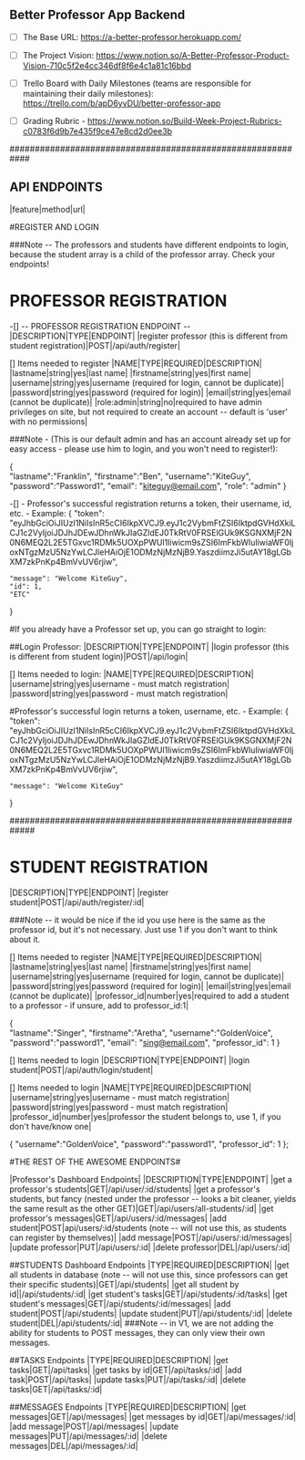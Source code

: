 ## Better Professor App Backend 

- [ ] The Base URL: https://a-better-professor.herokuapp.com/

- [ ] The Project Vision: https://www.notion.so/A-Better-Professor-Product-Vision-710c5f2e4cc346df8f6e4c1a81c16bbd

- [ ] Trello Board with Daily Milestones (teams are responsible for maintaining their daily milestones): https://trello.com/b/apD6yvDU/better-professor-app

- [ ] Grading Rubric - https://www.notion.so/Build-Week-Project-Rubrics-c0783f6d9b7e435f9ce47e8cd2d0ee3b


############################################################

## API ENDPOINTS ##
|feature|method|url|

#REGISTER AND LOGIN

###Note -- The professors and students have different endpoints to login, because the student array is a child of the professor array. Check your endpoints!

# PROFESSOR REGISTRATION #
-[] -- PROFESSOR REGISTRATION ENDPOINT -- 
|DESCRIPTION|TYPE|ENDPOINT|
|register professor (this is different from student registration)|POST|/api/auth/register|

[] Items needed to register
|NAME|TYPE|REQUIRED|DESCRIPTION|
|lastname|string|yes|last name|
|firstname|string|yes|first name|
|username|string|yes|username (required for login, cannot be duplicate)|
|password|string|yes|password (required for login)|
|email|string|yes|email (cannot be duplicate)|
|role:admin|string|no|required to have admin privileges on site, but not required to create an account -- default is 'user' with no permissions|

###Note - (This is our default admin and has an account already set up for easy access - please use him to login, and you won't need to register!): 

{   
	"lastname":"Franklin",
	"firstname":"Ben",
	"username":"KiteGuy",
	"password":"Password1",
	"email": "kiteguy@email.com",
	"role": "admin"
}


-[] - Professor's successful registration returns a token, their username, id, etc. - Example:
{
    "token": "eyJhbGciOiJIUzI1NiIsInR5cCI6IkpXVCJ9.eyJ1c2VybmFtZSI6IktpdGVHdXkiLCJ1c2VyIjoiJDJhJDEwJDhnWkJIaGZldEJ0TkRtV0FRSElGUk9KSGNXMjF2N0N6MEQ2L2E5TGxvc1RDMk5UOXpPWUl1Iiwicm9sZSI6ImFkbWluIiwiaWF0IjoxNTgzMzU5NzYwLCJleHAiOjE1ODMzNjMzNjB9.YaszdiimzJi5utAY18gLGbXM7zkPnKp4BmVvUV6rjiw",
    
    "message": "Welcome KiteGuy",
	"id": 1,
	"ETC"
}

#If you already have a Professor set up, you can go straight to login:

##Login Professor:
|DESCRIPTION|TYPE|ENDPOINT|
|login professor (this is different from student login)|POST|/api/login|

[] Items needed to login:
|NAME|TYPE|REQUIRED|DESCRIPTION|
|username|string|yes|username - must match registration|
|password|string|yes|password - must match registration|


#Professor's successful login returns a token, username, etc. - Example:
{
    "token": "eyJhbGciOiJIUzI1NiIsInR5cCI6IkpXVCJ9.eyJ1c2VybmFtZSI6IktpdGVHdXkiLCJ1c2VyIjoiJDJhJDEwJDhnWkJIaGZldEJ0TkRtV0FRSElGUk9KSGNXMjF2N0N6MEQ2L2E5TGxvc1RDMk5UOXpPWUl1Iiwicm9sZSI6ImFkbWluIiwiaWF0IjoxNTgzMzU5NzYwLCJleHAiOjE1ODMzNjMzNjB9.YaszdiimzJi5utAY18gLGbXM7zkPnKp4BmVvUV6rjiw",
    
    "message": "Welcome KiteGuy"
}

#############################################################

# STUDENT REGISTRATION #
|DESCRIPTION|TYPE|ENDPOINT|
|register student|POST|/api/auth/register/:id| 

###Note -- it would be nice if the id you use here is the same as the professor id, but it's not necessary. Just use 1 if you don't want to think about it.

[] Items needed to register
|NAME|TYPE|REQUIRED|DESCRIPTION|
|lastname|string|yes|last name|
|firstname|string|yes|first name|
|username|string|yes|username (required for login, cannot be duplicate)|
|password|string|yes|password (required for login)|
|email|string|yes|email (cannot be duplicate)|
|professor_id|number|yes|required to add a student to a professor - if unsure, add to professor_id:1|

{   
	"lastname":"Singer",
	"firstname":"Aretha",
	"username":"GoldenVoice",
	"password":"password1",
	"email": "sing@email.com",
	"professor_id": 1
}


[] Items needed to login
|DESCRIPTION|TYPE|ENDPOINT|
|login student|POST|/api/auth/login/student|

[] Items needed to login
|NAME|TYPE|REQUIRED|DESCRIPTION|
|username|string|yes|username - must match registration|
|password|string|yes|password - must match registration|
|professor_id|number|yes|professor the student belongs to, use 1, if you don't have/know one|

{
    "username":"GoldenVoice",
    "password":"password1",
    "professor_id": 1
};

#THE REST OF THE AWESOME ENDPOINTS#

|Professor's Dashboard Endpoints|
|DESCRIPTION|TYPE|ENDPOINT|
|get a professor's students|GET|/api/user/:id/students|
|get a professor's students, but fancy (nested under the professor -- looks a bit cleaner, yields the same result as the other GET)|GET|/api/users/all-students/:id|
|get professor's messages|GET|/api/users/:id/messages|
|add student|POST|api/users/:id/students (note -- will not use this, as students can register by themselves)|
|add message|POST|/api/users/:id/messages|
|update professor|PUT|/api/users/:id|
|delete professor|DEL|/api/users/:id|


##STUDENTS Dashboard Endpoints
|TYPE|REQUIRED|DESCRIPTION|
|get all students in database (note -- will not use this, since professors can get their specific students)|GET|/api/students|
|get all student by id||/api/students/:id|
|get student's tasks|GET|/api/students/:id/tasks|
|get student's messages|GET|/api/students/:id/messages|
|add student|POST|/api/students|
|update student|PUT|/api/students/:id|
|delete student|DEL|/api/students/:id|
###Note -- in V1, we are not adding the ability for students to POST messages, they can only view their own messages.

##TASKS Endpoints
|TYPE|REQUIRED|DESCRIPTION|
|get tasks|GET|/api/tasks|
|get tasks by id|GET|/api/tasks/:id|
|add task|POST|/api/tasks|
|update tasks|PUT|/api/tasks/:id|
|delete tasks|GET|/api/tasks/:id|

##MESSAGES Endpoints
|TYPE|REQUIRED|DESCRIPTION|
|get messages|GET|/api/messages|
|get messages by id|GET|/api/messages/:id|
|add message|POST|/api/messages|
|update messages|PUT|/api/messages/:id|
|delete messages|DEL|/api/messages/:id|